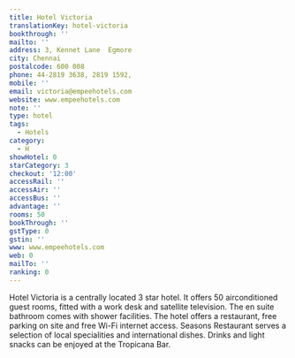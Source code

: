 ```yaml
---
title: Hotel Victoria
translationKey: hotel-victoria
bookthrough: ''
mailto: ''
address: 3, Kennet Lane  Egmore
city: Chennai
postalcode: 600 008
phone: 44-2819 3638, 2819 1592,
mobile: ''
email: victoria@empeehotels.com
website: www.empeehotels.com
note: ''
type: hotel
tags:
  - Hotels
category:
  - H
showHotel: 0
starCategory: 3
checkout: '12:00'
accessRail: ''
accessAir: ''
accessBus: ''
advantage: ''
rooms: 50
bookThrough: ''
gstType: 0
gstin: ''
www: www.empeehotels.com
web: 0
mailTo: ''
ranking: 0
---
```







Hotel Victoria is a centrally located 3 star hotel. It offers 50 airconditioned guest rooms, fitted with a work desk and satellite television. The en suite bathroom comes with shower facilities.     The hotel offers a restaurant, free parking on site and free Wi-Fi internet access. Seasons Restaurant serves a selection of local specialities and international dishes. Drinks and light snacks can be enjoyed at the Tropicana Bar.     